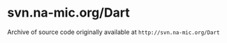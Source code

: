 # svn.na-mic.org/Dart

Archive of source code originally available at `http://svn.na-mic.org/Dart`

